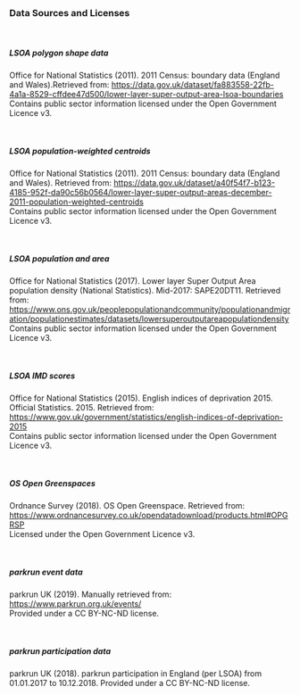 
<br>

### Data Sources and Licenses

<br>
  
##### LSOA polygon shape data 
  Office for National Statistics (2011). 2011 Census: boundary data (England and Wales).Retrieved from: https://data.gov.uk/dataset/fa883558-22fb-4a1a-8529-cffdee47d500/lower-layer-super-output-area-lsoa-boundaries    
  Contains public sector information licensed under the Open Government Licence v3.
  
  <br>
  
##### LSOA population-weighted centroids
  Office for National Statistics (2011). 2011 Census: boundary data (England and Wales). Retrieved from: https://data.gov.uk/dataset/a40f54f7-b123-4185-952f-da90c56b0564/lower-layer-super-output-areas-december-2011-population-weighted-centroids     
  Contains public sector information licensed under the Open Government Licence v3.
  
  <br>
  
##### LSOA population and area
  Office for National Statistics (2017). Lower layer Super Output Area population density (National Statistics). Mid-2017: SAPE20DT11. Retrieved from: https://www.ons.gov.uk/peoplepopulationandcommunity/populationandmigration/populationestimates/datasets/lowersuperoutputareapopulationdensity   
  Contains public sector information licensed under the Open Government Licence v3.
  
  <br>
  
##### LSOA IMD scores
  Office for National Statistics (2015). English indices of deprivation 2015.  Official Statistics. 2015. Retrieved from: https://www.gov.uk/government/statistics/english-indices-of-deprivation-2015  
  Contains public sector information licensed under the Open Government Licence v3.
  
  <br>
  
##### OS Open Greenspaces 
  Ordnance Survey (2018). OS Open Greenspace. Retrieved from: https://www.ordnancesurvey.co.uk/opendatadownload/products.html#OPGRSP   
  Licensed under the Open Government Licence v3.
  
  <br>
  
##### parkrun event data 
  parkrun UK (2019). Manually retrieved from: https://www.parkrun.org.uk/events/  
  Provided under a CC BY-NC-ND license.
  
  <br>
  
##### parkrun participation data 
  parkrun UK (2018). parkrun participation in England (per LSOA) from 01.01.2017 to 10.12.2018. 
  Provided under a CC BY-NC-ND license.
  
  
  <br>
  <br>



